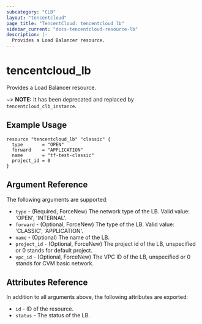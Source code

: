 ```yaml
---
subcategory: "CLB"
layout: "tencentcloud"
page_title: "TencentCloud: tencentcloud_lb"
sidebar_current: "docs-tencentcloud-resource-lb"
description: |-
  Provides a Load Balancer resource.
---
```


# tencentcloud_lb

Provides a Load Balancer resource.

~> **NOTE:** It has been deprecated and replaced by `tencentcloud_clb_instance`.

## Example Usage

```hcl
resource "tencentcloud_lb" "classic" {
  type       = "OPEN"
  forward    = "APPLICATION"
  name       = "tf-test-classic"
  project_id = 0
}
```

## Argument Reference

The following arguments are supported:

* `type` - (Required, ForceNew) The network type of the LB. Valid value: 'OPEN', 'INTERNAL'.
* `forward` - (Optional, ForceNew) The type of the LB. Valid value: 'CLASSIC', 'APPLICATION'.
* `name` - (Optional) The name of the LB.
* `project_id` - (Optional, ForceNew) The project id of the LB, unspecified or 0 stands for default project.
* `vpc_id` - (Optional, ForceNew) The VPC ID of the LB, unspecified or 0 stands for CVM basic network.

## Attributes Reference

In addition to all arguments above, the following attributes are exported:

* `id` - ID of the resource.
* `status` - The status of the LB.


